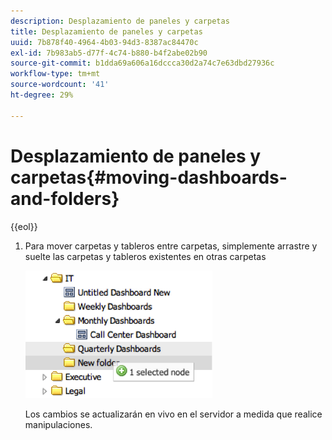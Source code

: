 ```yaml
---
description: Desplazamiento de paneles y carpetas
title: Desplazamiento de paneles y carpetas
uuid: 7b878f40-4964-4b03-94d3-8387ac84470c
exl-id: 7b983ab5-d77f-4c74-b880-b4f2abe02b90
source-git-commit: b1dda69a606a16dccca30d2a74c7e63dbd27936c
workflow-type: tm+mt
source-wordcount: '41'
ht-degree: 29%

---
```


# Desplazamiento de paneles y carpetas{#moving-dashboards-and-folders}

{{eol}}

1. Para mover carpetas y tableros entre carpetas, simplemente arrastre y suelte las carpetas y tableros existentes en otras carpetas

   ![](assets/move_folder.png)

   Los cambios se actualizarán en vivo en el servidor a medida que realice manipulaciones.

